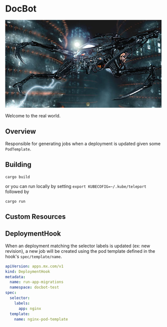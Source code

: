 DocBot
======

![docbot](docbot.jpg)

Welcome to the real world.

## Overview

Responsible for generating jobs when a deployment is updated given some `PodTemplate`.

## Building

```
cargo build
```

or you can run locally by setting `export KUBECOFIG=~/.kube/teleport` followed by

```
cargo run
```

## Custom Resources

## DeploymentHook

When an deployment matching the selector labels is updated (ex: new revision), a new job will be created using the pod template defined in the hook's `spec/template/name`.

```yaml
apiVersion: apps.mx.com/v1
kind: DeploymentHook
metadata:
  name: run-app-migrations
  namespace: docbot-test
spec:
  selector:
    labels:
      app: nginx
  template:
    name: nginx-pod-template
```


